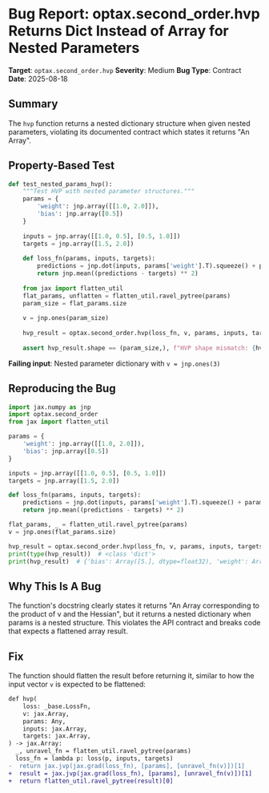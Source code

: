 # Bug Report: optax.second_order.hvp Returns Dict Instead of Array for Nested Parameters

**Target**: `optax.second_order.hvp`
**Severity**: Medium
**Bug Type**: Contract
**Date**: 2025-08-18

## Summary

The `hvp` function returns a nested dictionary structure when given nested parameters, violating its documented contract which states it returns "An Array".

## Property-Based Test

```python
def test_nested_params_hvp():
    """Test HVP with nested parameter structures."""
    params = {
        'weight': jnp.array([[1.0, 2.0]]),
        'bias': jnp.array([0.5])
    }
    
    inputs = jnp.array([[1.0, 0.5], [0.5, 1.0]])
    targets = jnp.array([1.5, 2.0])
    
    def loss_fn(params, inputs, targets):
        predictions = jnp.dot(inputs, params['weight'].T).squeeze() + params['bias']
        return jnp.mean((predictions - targets) ** 2)
    
    from jax import flatten_util
    flat_params, unflatten = flatten_util.ravel_pytree(params)
    param_size = flat_params.size
    
    v = jnp.ones(param_size)
    
    hvp_result = optax.second_order.hvp(loss_fn, v, params, inputs, targets)
    
    assert hvp_result.shape == (param_size,), f"HVP shape mismatch: {hvp_result.shape}"
```

**Failing input**: Nested parameter dictionary with `v = jnp.ones(3)`

## Reproducing the Bug

```python
import jax.numpy as jnp
import optax.second_order
from jax import flatten_util

params = {
    'weight': jnp.array([[1.0, 2.0]]),
    'bias': jnp.array([0.5])
}

inputs = jnp.array([[1.0, 0.5], [0.5, 1.0]])
targets = jnp.array([1.5, 2.0])

def loss_fn(params, inputs, targets):
    predictions = jnp.dot(inputs, params['weight'].T).squeeze() + params['bias']
    return jnp.mean((predictions - targets) ** 2)

flat_params, _ = flatten_util.ravel_pytree(params)
v = jnp.ones(flat_params.size)

hvp_result = optax.second_order.hvp(loss_fn, v, params, inputs, targets)
print(type(hvp_result))  # <class 'dict'>
print(hvp_result)  # {'bias': Array([5.], dtype=float32), 'weight': Array([[3.75, 3.75]], dtype=float32)}
```

## Why This Is A Bug

The function's docstring clearly states it returns "An Array corresponding to the product of v and the Hessian", but it returns a nested dictionary when params is a nested structure. This violates the API contract and breaks code that expects a flattened array result.

## Fix

The function should flatten the result before returning it, similar to how the input vector `v` is expected to be flattened:

```diff
def hvp(
    loss: _base.LossFn,
    v: jax.Array,
    params: Any,
    inputs: jax.Array,
    targets: jax.Array,
) -> jax.Array:
  _, unravel_fn = flatten_util.ravel_pytree(params)
  loss_fn = lambda p: loss(p, inputs, targets)
-  return jax.jvp(jax.grad(loss_fn), [params], [unravel_fn(v)])[1]
+  result = jax.jvp(jax.grad(loss_fn), [params], [unravel_fn(v)])[1]
+  return flatten_util.ravel_pytree(result)[0]
```
